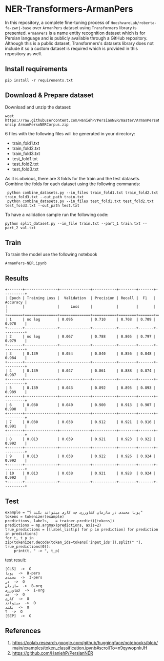 # NER-Transformers-ArmanPers

In this repository, a complete fine-tuning process of `HooshvareLab/roberta-fa-zwnj-base` over `ArmanPers` dataset
using `Transformers` library is presented. `ArmanPers` is a name entity recognition dataset which is
for Persian language and is publicly available through a GitHub repository. Although this is a public dataset,
Transformers's datasets library does not include it so a custom dataset is required which is provided in this repository
as well.

## Install requirements
```commandline
pip install -r requirements.txt
```

## Download & Prepare dataset

Download and unzip the dataset:

```commandline
wget https://raw.githubusercontent.com/HaniehP/PersianNER/master/ArmanPersoNERCorpus.zip
unzip ArmanPersoNERCorpus.zip
```

6 files with the following files will be generated in your directory:

- train_fold1.txt
- train_fold2.txt
- train_fold3.txt
- test_fold1.txt
- test_fold2.txt
- test_fold3.txt

As it is obvious, there are 3 folds for the train and the test datasets. Combine the folds for each dataset using the
following commands:

```commandline
 python combine_datasets.py --in_files train_fold1.txt train_fold2.txt train_fold3.txt --out_path train.txt
 python combine_datasets.py --in_files test_fold1.txt test_fold2.txt test_fold3.txt --out_path test.txt
```
To have a validation sample run the following code:
```commandline
python split_dataset.py --in_file train.txt --part_1 train.txt --part_2 val.txt
```

## Train
To train the model use the following notebook
```commandline
ArmanPers-NER.ipynb
```

## Results
```
+-------+---------------+--------------+-----------+--------+-------+----------+
| Epoch | Training Loss |  Validation  | Precision | Recall |  F1   | Accuracy |
|       |               |     Loss     |           |        |       |          |
+=======+===============+==============+===========+========+=======+==========+
| 1     | no log        | 0.095        | 0.710     | 0.708  | 0.709 | 0.970    |
+-------+---------------+--------------+-----------+--------+-------+----------+
| 2     | no log        | 0.067        | 0.788     | 0.805  | 0.797 | 0.979    |
+-------+---------------+--------------+-----------+--------+-------+----------+
| 3     | 0.139         | 0.054        | 0.840     | 0.856  | 0.848 | 0.984    |
+-------+---------------+--------------+-----------+--------+-------+----------+
| 4     | 0.139         | 0.047        | 0.861     | 0.888  | 0.874 | 0.987    |
+-------+---------------+--------------+-----------+--------+-------+----------+
| 5     | 0.139         | 0.043        | 0.892     | 0.895  | 0.893 | 0.989    |
+-------+---------------+--------------+-----------+--------+-------+----------+
| 6     | 0.030         | 0.040        | 0.900     | 0.913  | 0.907 | 0.990    |
+-------+---------------+--------------+-----------+--------+-------+----------+
| 7     | 0.030         | 0.038        | 0.912     | 0.921  | 0.916 | 0.991    |
+-------+---------------+--------------+-----------+--------+-------+----------+
| 8     | 0.013         | 0.039        | 0.921     | 0.923  | 0.922 | 0.992    |
+-------+---------------+--------------+-----------+--------+-------+----------+
| 9     | 0.013         | 0.038        | 0.922     | 0.926  | 0.924 | 0.992    |
+-------+---------------+--------------+-----------+--------+-------+----------+
| 10    | 0.013         | 0.038        | 0.921     | 0.928  | 0.924 | 0.992    |
+-------+---------------+--------------+-----------+--------+-------+----------+
```
## Test
```
example = "پویا محمدی در سازمان کشاورزی چه کاری میتواند بکند ؟"
tokens = tokenizer(example)
predictions, labels, _ = trainer.predict([tokens])
predictions = np.argmax(predictions, axis=2)
true_predictions = [[label_list[p] for p in prediction] for prediction in predictions]
for t, t_p in zip(tokenizer.decode(token_ids=tokens['input_ids']).split(" "), true_predictions[0]):
    print(t, " -> ", t_p)
```
test result:
```commandline
[CLS]  ->  O
پویا  ->  B-pers
محمدی  ->  I-pers
در  ->  O
سازمان  ->  B-org
کشاورزی  ->  I-org
چه  ->  O
کاری  ->  O
میتواند  ->  O
بکند  ->  O
؟  ->  O
[SEP]  ->  O
```
## References
1. https://colab.research.google.com/github/huggingface/notebooks/blob/main/examples/token_classification.ipynb#scrollTo=n9qywopnIrJH
2. https://github.com/HaniehP/PersianNER